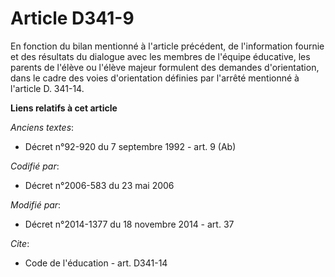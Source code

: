 # Article D341-9

En fonction du bilan mentionné à l'article précédent, de l'information fournie et des résultats du dialogue avec les membres
de l'équipe éducative, les parents de l'élève ou l'élève majeur formulent des demandes d'orientation, dans le cadre des voies
d'orientation définies par l'arrêté mentionné à l'article D. 341-14.

**Liens relatifs à cet article**

_Anciens textes_:

  - Décret n°92-920 du 7 septembre 1992 - art. 9 (Ab)

_Codifié par_:

  - Décret n°2006-583 du 23 mai 2006

_Modifié par_:

  - Décret n°2014-1377 du 18 novembre 2014 - art. 37

_Cite_:

  - Code de l'éducation - art. D341-14
